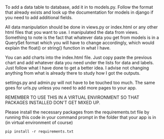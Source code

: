 To add a data table to database, add it in to models.py. Follow the format that already exists and look up the documentation for models in django if you need to add additional fields. 

All data manipulation should be done in views.py or index.html or any other html files that you want to use. I manipulated the data from views. Something to note is the fact that whatever data you get from models is in a QuerySet format which you will have to change accordingly, which would explain the float() or string() function in what I have.

You can add charts into the index.html file. Just copy paste the previous chart and add whatever data you need under the lists for data and labels. Just follow what I have done to get a better idea. I advise not changing anything from what is already there to study how I got the outputs. 

settings.py and admin.py will not have to be touched too much. The same goes for urls.py unless you need to add more pages to your app.

REMEMBER TO USE THIS IN A VIRTUAL ENVIRONMENT SO THAT PACKAGES INSTALLED DON'T GET MIXED UP.

Please install the necessary packages from the requirements.txt file by running this code in your command prompt in the folder that your app is in (in virtual environment of course)

```
pip install -r requirements.txt
```

